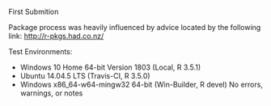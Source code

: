 First Submition

Package process was heavily influenced by advice located by the following
link: http://r-pkgs.had.co.nz/

Test Environments:
* Windows 10 Home 64-bit Version 1803 (Local, R 3.5.1)
* Ubuntu 14.04.5 LTS (Travis-CI, R 3.5.0)
* Windows x86_64-w64-mingw32 64-bit (Win-Builder, R devel)
No errors, warnings, or notes
